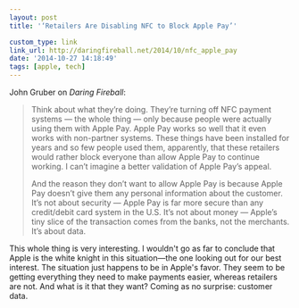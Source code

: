 ```yaml
---
layout: post
title: '‘Retailers Are Disabling NFC to Block Apple Pay’'

custom_type: link
link_url: http://daringfireball.net/2014/10/nfc_apple_pay
date: '2014-10-27 14:18:49'
tags: [apple, tech]
---
```

John Gruber on *Daring Fireball*:

> Think about what they’re doing. They’re turning off NFC payment systems — the whole thing — only because people were actually using them with Apple Pay. Apple Pay works so well that it even works with non-partner systems. These things have been installed for years and so few people used them, apparently, that these retailers would rather block everyone than allow Apple Pay to continue working. I can’t imagine a better validation of Apple Pay’s appeal.
>
> And the reason they don’t want to allow Apple Pay is because Apple Pay doesn’t give them any personal information about the customer. It’s not about security — Apple Pay is far more secure than any credit/debit card system in the U.S. It’s not about money — Apple’s tiny slice of the transaction comes from the banks, not the merchants. It’s about data.

This whole thing is very interesting. I wouldn't go as far to conclude that Apple is the white knight in this situation—the one looking out for our best interest. The situation just happens to be in Apple's favor. They seem to be getting everything they need to make payments easier, whereas retailers are not. And what is it that they want? Coming as no surprise: customer data.
